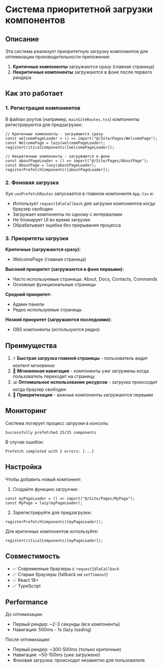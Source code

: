 # Система приоритетной загрузки компонентов

## Описание

Эта система реализует приоритетную загрузку компонентов для оптимизации производительности приложения:

1. **Критичные компоненты** загружаются сразу (главная страница)
2. **Некритичные компоненты** загружаются в фоне после первого рендера

## Как это работает

### 1. Регистрация компонентов

В файлах роутов (например, `mainSiteRoutes.tsx`) компоненты регистрируются для предзагрузки:

```tsx
// Критичные компоненты - загружаются сразу
const welcomePageLoader = () => import("@/Site/Pages/WelcomePage");
const WelcomePage = lazy(welcomePageLoader);
registerCriticalComponents([welcomePageLoader]);

// Некритичные компоненты - загружаются в фоне
const aboutPageLoader = () => import("@/Site/Pages/AboutPage");
const AboutPage = lazy(aboutPageLoader);
registerPrefetchComponents([aboutPageLoader]);
```

### 2. Фоновая загрузка

Хук `usePrefetchRoutes` запускается в главном компоненте `App.tsx` и:

- Использует `requestIdleCallback` для загрузки компонентов когда браузер свободен
- Загружает компоненты по одному с интервалами
- Не блокирует UI во время загрузки
- Обрабатывает ошибки без прерывания процесса

### 3. Приоритеты загрузки

**Критичные (загружаются сразу):**

- WelcomePage (главная страница)

**Высокий приоритет (загружаются в фоне первыми):**

- Часто используемые страницы: About, Docs, Contacts, Commands
- Основные функциональные страницы

**Средний приоритет:**

- Админ панели
- Редко используемые страницы

**Низкий приоритет (загружаются последними):**

- OBS компоненты (используются редко)

## Преимущества

1. ⚡ **Быстрая загрузка главной страницы** - пользователь видит контент мгновенно
2. 🚀 **Мгновенная навигация** - компоненты уже загружены когда пользователь переходит на страницу
3. 📊 **Оптимальное использование ресурсов** - загрузка происходит когда браузер свободен
4. 🎯 **Приоритизация** - важные компоненты загружаются первыми

## Мониторинг

Система логирует процесс загрузки в консоль:

```
Successfully prefetched 25/25 components
```

В случае ошибок:

```
Prefetch completed with 2 errors: [...]
```

## Настройка

Чтобы добавить новый компонент:

1. Создайте функцию загрузчик:

```tsx
const myPageLoader = () => import("@/Site/Pages/MyPage");
const MyPage = lazy(myPageLoader);
```

2. Зарегистрируйте для предзагрузки:

```tsx
registerPrefetchComponents([myPageLoader]);
```

Для критичных компонентов используйте:

```tsx
registerCriticalComponents([myPageLoader]);
```

## Совместимость

- ✅ Современные браузеры с `requestIdleCallback`
- ✅ Старые браузеры (fallback на `setTimeout`)
- ✅ React 18+
- ✅ TypeScript

## Performance

До оптимизации:

- Первый рендер: ~2-3 секунды (все компоненты)
- Навигация: 500ms - 1s (lazy loading)

После оптимизации:

- Первый рендер: ~300-500ms (только критичные)
- Навигация: ~50-100ms (уже загружено)
- Фоновая загрузка: происходит незаметно для пользователя
